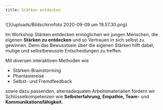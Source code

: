 ```yaml
---
title: Stärken entdecken
---
```

![](/uploads/Bildschirmfoto 2020-09-09 um 19.57.30.png)

Im Workshop Stärken entdecken ermöglichen wir jungen Menschen, die eigenen **Stärken zu entdecken** und so Vertrauen in sich selbst zu gewinnen. Denn das Bewusstsein über die eigenen Stärken hilft dabei, mutige und selbstbewusste Entscheidungen zu treffen. 

Mit diversen interaktiven Methoden wie 

* Stärken-Brainstorming
* Phantasiereise
* Selbst- und Fremdfeedback 

sowie dazu passenden, altersadequaten Arbeitsmaterialien fördern wir Schlüsselkompetenzen wie **Selbsterfahrung, Empathie, Team-** und **Kommunikationsfähigkeit.**
